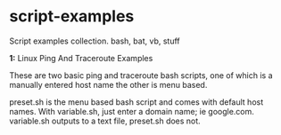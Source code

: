 # script-examples
Script examples collection. bash, bat, vb, stuff

<b>1:</b> Linux Ping And Traceroute Examples

These are two basic ping and traceroute bash scripts, one of which
is a manually entered host name the other is menu based.

preset.sh is the menu based bash script and comes with
default host names.
With variable.sh, just enter a domain name; ie google.com.
variable.sh outputs to a text file, preset.sh does not.

